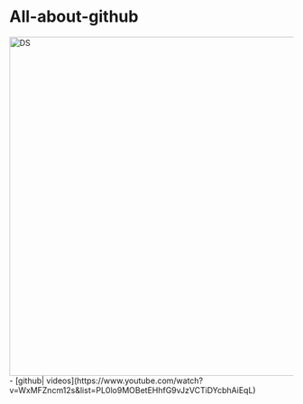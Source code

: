 # All-about-github
<img src="" alt="DS" width="600"/>
- [github| videos](https://www.youtube.com/watch?v=WxMFZncm12s&list=PL0lo9MOBetEHhfG9vJzVCTiDYcbhAiEqL)
